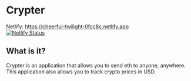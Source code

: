 # Crypter

Netlify: https://cheerful-twilight-0fcc8c.netlify.app <br />
[![Netlify Status](https://api.netlify.com/api/v1/badges/1f28eb36-5a11-4485-b1da-5f2cfd750272/deploy-status)](https://app.netlify.com/sites/cheerful-twilight-0fcc8c/deploys)


## What is it?

Crypter is an application that allows you to send eth to anyone, anywhere. This application also allows you to track crypto prices in USD.
